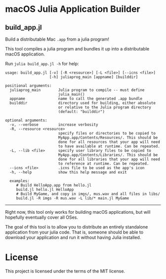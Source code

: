 # macOS Julia Application Builder

## build_app.jl

Build a distributable Mac `.app` from a julia program!

This tool compiles a julia program and bundles it up into a distributable macOS application.

Run `julia build_app.jl -h` for help:
```
usage: build_app.jl [-v] [-R <resource>] [-L <file>] [--icns <file>]
                    [-h] juliaprog_main [appname] [builddir]

positional arguments:
  juliaprog_main        Julia program to compile -- must define
                        julia_main()
  appname               name to call the generated .app bundle
  builddir              directory used for building, either absolute
                        or relative to the Julia program directory
                        (default: "builddir")

optional arguments:
  -v, --verbose         increase verbosity
  -R, --resource <resource>
                        specify files or directories to be copied to
                        MyApp.app/Contents/Resources/. This should be
                        done for all resources that your app will need
                        to have available at runtime. Can be repeated.
  -L, --lib <file>      specify user library files to be copied to
                        MyApp.app/Contents/Libraries/. This should be
                        done for all libraries that your app will need
                        to reference at runtime. Can be repeated.
  --icns <file>         .icns file to be used as the app's icon
  -h, --help            show this help message and exit

  examples:
     # Build HelloApp.app from hello.jl
     build.jl hello.jl HelloApp
     # Build MyGame, and copy in imgs/, mus.wav and all files in libs/
     build.jl -R imgs -R mus.wav -L lib/* main.jl MyGame
 ```

 ------------------

Right now, this tool only works for building macOS applications, but will
hopefully eventually cover all OSes.

The goal of this tool is to allow you to distribute an entirely standalone
application from your julia code. That is, someone should be able to download
your application and run it without having Julia installed.

# License
This project is licensed under the terms of the MIT license.

